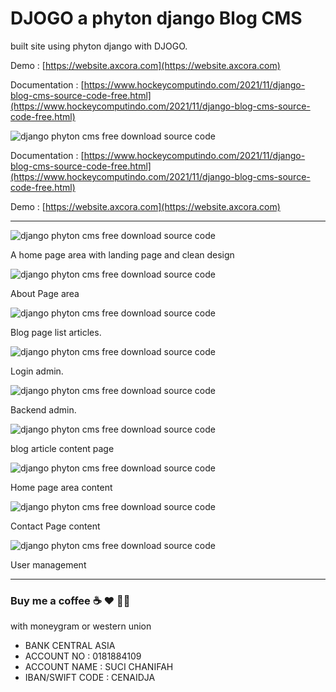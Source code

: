 # DJOGO a phyton django Blog CMS

built site using phyton django with DJOGO.

Demo : [https://website.axcora.com](https://website.axcora.com)

Documentation : [https://www.hockeycomputindo.com/2021/11/django-blog-cms-source-code-free.html](https://www.hockeycomputindo.com/2021/11/django-blog-cms-source-code-free.html)


![django phyton cms free download source code](https://1.bp.blogspot.com/-qQtLYfJllmo/YZNFy3vntnI/AAAAAAAAR60/rbWAjvKyBpwDPsSG0S7fn0SMjP5jihJ4gCLcBGAsYHQ/s1024/django%2Bcontent%2Bmanagement%2Bsystem%2Bblog%2Bsource%2Bcode%2Bfree%2Bdownload%2Bgratis%2B%25281%2529.jpg)

Documentation : [https://www.hockeycomputindo.com/2021/11/django-blog-cms-source-code-free.html](https://www.hockeycomputindo.com/2021/11/django-blog-cms-source-code-free.html)

Demo : [https://website.axcora.com](https://website.axcora.com)

---------------------------------------------------------------

![django phyton cms free download source code](https://1.bp.blogspot.com/-ReikPYTM7go/YZNF2Cp22oI/AAAAAAAAR7Y/Pn12yN40WHsKdMVgC31v6pYXtMvKFAbtACLcBGAsYHQ/s3162/django%2Bcontent%2Bmanagement%2Bsystem%2Bblog%2Bsource%2Bcode%2Bfree%2Bdownload%2Bgratis%2B%25285%2529.jpeg)

A home page area with landing page and clean design

![django phyton cms free download source code](https://1.bp.blogspot.com/-w1FZQh5BumQ/YZNF1VA33SI/AAAAAAAAR7M/o-Ga1H0VEtUtAvBNrJe7AuVNLPmlYH6RwCLcBGAsYHQ/s1680/django%2Bcontent%2Bmanagement%2Bsystem%2Bblog%2Bsource%2Bcode%2Bfree%2Bdownload%2Bgratis%2B%25284%2529.jpeg)

About Page area

![django phyton cms free download source code](https://1.bp.blogspot.com/-eGPsQ7-vNWw/YZNF03N-sPI/AAAAAAAAR7I/9CvUIdvqCdkYBelMTI6F8q_1bJz5uJH0wCLcBGAsYHQ/s1549/django%2Bcontent%2Bmanagement%2Bsystem%2Bblog%2Bsource%2Bcode%2Bfree%2Bdownload%2Bgratis%2B%25283%2529.jpeg)

Blog page list articles.

![django phyton cms free download source code](https://1.bp.blogspot.com/-4zIAuCGMbX8/YZNFysvGiFI/AAAAAAAAR6w/UPIad3pVPtEPUhjk7PHB18xmuRvNdrI7wCLcBGAsYHQ/s1234/django%2Bcontent%2Bmanagement%2Bsystem%2Bblog%2Bsource%2Bcode%2Bfree%2Bdownload%2Bgratis%2B%25281%2529.jpeg)

Login admin.

![django phyton cms free download source code](https://1.bp.blogspot.com/-irqfZs1X3wk/YZNFz8WlV9I/AAAAAAAAR64/82Ea1e6Egasjv9n7MPG3F8c__EX07WipACLcBGAsYHQ/s1349/django%2Bcontent%2Bmanagement%2Bsystem%2Bblog%2Bsource%2Bcode%2Bfree%2Bdownload%2Bgratis%2B%252810%2529.png)


Backend admin.


![django phyton cms free download source code](https://1.bp.blogspot.com/-s2d24FPsp7k/YZNF2zVGpFI/AAAAAAAAR7g/DnLT6SPui38z6sr4K-y92GHXNojMoiMSwCLcBGAsYHQ/s1366/django%2Bcontent%2Bmanagement%2Bsystem%2Bblog%2Bsource%2Bcode%2Bfree%2Bdownload%2Bgratis%2B%25287%2529.png)

blog article content page

![django phyton cms free download source code](https://1.bp.blogspot.com/-LimQ8CnXx7k/YZNF1_GmDMI/AAAAAAAAR7Q/XEUb7-T0UZY-Xfh0_PhElc9U9J-pYEr3wCLcBGAsYHQ/s1349/django%2Bcontent%2Bmanagement%2Bsystem%2Bblog%2Bsource%2Bcode%2Bfree%2Bdownload%2Bgratis%2B%25284%2529.png)

Home page area content

![django phyton cms free download source code](https://1.bp.blogspot.com/-6hB9bHlomg4/YZNF2GbzeRI/AAAAAAAAR7U/Xig-iBnsdKsvRN3sLTTbOKBww0Y24IX6QCLcBGAsYHQ/s1349/django%2Bcontent%2Bmanagement%2Bsystem%2Bblog%2Bsource%2Bcode%2Bfree%2Bdownload%2Bgratis%2B%25285%2529.png)

Contact Page content

![django phyton cms free download source code](https://1.bp.blogspot.com/-iLEN8csI-i4/YZNF3DK8ioI/AAAAAAAAR7k/7DAlL2pXyDA8Z_vPEiwmZ3oBVCuuDiOMgCLcBGAsYHQ/s1366/django%2Bcontent%2Bmanagement%2Bsystem%2Bblog%2Bsource%2Bcode%2Bfree%2Bdownload%2Bgratis%2B%25288%2529.png)

User management

----------------------------------------------------------
### Buy me a coffee ☕️ ❤️  ✌🏻 

with moneygram or western union

+ BANK CENTRAL ASIA
+ ACCOUNT NO : 0181884109
+ ACCOUNT NAME : SUCI CHANIFAH
+ IBAN/SWIFT CODE : CENAIDJA
